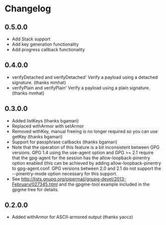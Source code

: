 # Changelog

## 0.5.0.0
- Add Stack support
- Add key generation functionality
- Add progress callback functionality

## 0.4.0.0
- verifyDetached and verifyDetached' Verify a payload using a detached signature. (thanks mmhat)
- verifyPlain and verifyPlain' Verify a payload using a plain signature. (thanks mmhat)

## 0.3.0.0
- Added listKeys (thanks bgamari)
- Replaced withArmor with setArmor
- Removed withKey, manual freeing is no longer required so you can use getKey (thanks bgamari)
- Support for passphrase callbacks (thanks bgamari)
 - Note that the operation of this feature is a bit inconsistent between GPG versions. GPG 1.4 using the use-agent option and GPG >= 2.1 require that the gpg-agent for the session has the allow-loopback-pinentry option enabled (this can be achieved by adding allow-loopback-pinentry to gpg-agent.conf. GPG versions between 2.0 and 2.1 do not support the --pinentry-mode option necessary for this support.
 - See http://lists.gnupg.org/pipermail/gnupg-devel/2013-February/027345.html and the gpgme-tool example included in the gpgme tree for details.

## 0.2.0.0
- Added withArmor for ASCII-armored output (thanks yaccz)
